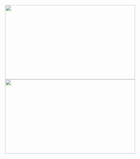 <img src="https://github.com/dilsad-erdogan/Drone-Takip-Sistemi/assets/74006598/1d032a42-831d-4c7e-9fad-a6cfc4f4a2d5" width="420" height="240" /> 
<img src="https://github.com/dilsad-erdogan/Drone-Takip-Sistemi/assets/74006598/0d91b192-5bc8-4654-a1be-d263576e5376" width="420" height="240" /> 
